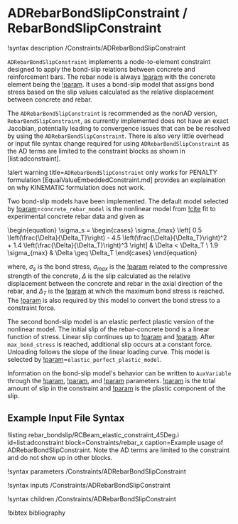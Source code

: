 # ADRebarBondSlipConstraint / RebarBondSlipConstraint

!syntax description /Constraints/ADRebarBondSlipConstraint

`ADRebarBondSlipConstraint` implements a node-to-element constraint  designed to apply the bond-slip relations between concrete and reinforcement bars. The rebar node is always [!param](/Constraints/ADRebarBondSlipConstraint/secondary) with the concrete element being the [!param](/Constraints/ADRebarBondSlipConstraint/primary).  It uses a bond-slip model that assigns bond stress based on the slip values calculated as the relative displacement between concrete and rebar.

The `ADRebarBondSlipConstraint` is recommended as the nonAD version, `RebarBondSlipConstraint`, as currently implemented does not have an exact Jacobian, potentially leading to convergence issues that can be be resolved by using the `ADRebarBondSlipConstraint`.  There is also very little overhead or input file syntax change required for using `ADRebarBondSlipConstraint` as the AD terms are limited to the constraint blocks as shown in [list:adconstraint].

!alert warning title=`ADRebarBondSlipConstraint` only works for PENALTY formulation
[EqualValueEmbeddedConstraint.md] provides an explaination on why KINEMATIC formulation does not work.

Two bond-slip models have been implemented.  The default model selected by [!param](/Constraints/ADRebarBondSlipConstraint/bondslip_model)=`concrete_rebar_model` is the nonlinear model from [!cite](bondlsip_adina_1985) fit to experimental concrete rebar data and given as

\begin{equation}
  \sigma_s =
  \begin{cases}
     \sigma_{max} \left[ 0.5 \left(\frac{\Delta}{\Delta_T}\right) - 4.5 \left(\frac{\Delta}{\Delta_T}\right)^2 + 1.4 \left(\frac{\Delta}{\Delta_T}\right)^3 \right] & \Delta < \Delta_T  \\
     1.9 \sigma_{max} & \Delta \geq \Delta_T
  \end{cases}
\end{equation}

where, $\sigma_s$ is the bond stress, $\sigma_{max}$ is the [!param](/Constraints/ADRebarBondSlipConstraint/max_bond_stress) related to the compressive strength of the concrete, $\Delta$ is the slip calculated as the relative displacement between the concrete and rebar in the axial direction of the rebar, and $\Delta_T$ is the [!param](/Constraints/ADRebarBondSlipConstraint/transitional_slip_value) at which the maximum bond stress is reached.  The [!param](/Constraints/ADRebarBondSlipConstraint/rebar_radius) is also required by this model to convert the bond stress to a constraint force.

The second bond-slip model is an elastic perfect plastic version of the nonlinear model.  The initial slip of the rebar-concrete bond is a linear function of stress.  Linear slip continues up to [!param](/Constraints/ADRebarBondSlipConstraint/max_bond_stress) and [!param](/Constraints/ADRebarBondSlipConstraint/transitional_slip_value).  After `max_bond_stress` is reached, additional slip occurs at a constant force.  Unloading follows the slope of the linear loading curve. This model is selected by [!param](/Constraints/RebarBondSlipConstraint/bondslip_model)=`elastic_perfect_plastic_model`.

Information on the bond-slip model's behavior can be written to `AuxVariable` through the [!param](/Constraints/ADRebarBondSlipConstraint/output_axial_slip), [!param](/Constraints/ADRebarBondSlipConstraint/output_axial_force), and [!param](/Constraints/ADRebarBondSlipConstraint/output_axial_plastic_slip) parameters.  [!param](/Constraints/ADRebarBondSlipConstraint/output_axial_slip) is the total amount of slip in the constraint and [!param](/Constraints/ADRebarBondSlipConstraint/output_axial_plastic_slip) is the plastic component of the slip.

## Example Input File Syntax

!listing rebar_bondslip/RCBeam_elastic_constraint_45Deg.i id=list:adconstraint block=Constraints/rebar_x caption=Example usage of ADRebarBondSlipConstraint. Note the AD terms are limited to the constraint and do not show up in other blocks.

!syntax parameters /Constraints/ADRebarBondSlipConstraint

!syntax inputs /Constraints/ADRebarBondSlipConstraint

!syntax children  /Constraints/ADRebarBondSlipConstraint

!bibtex bibliography

